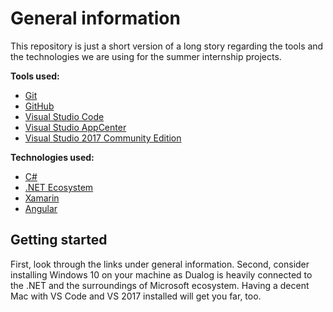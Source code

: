 # General information
This repository is just a short version of a long story regarding the tools and the technologies we are using for the summer internship projects.

**Tools used:**

* [Git](https://guides.github.com/introduction/git-handbook/)
* [GitHub](https://guides.github.com/introduction/flow/)
* [Visual Studio Code](https://code.visualstudio.com/)
* [Visual Studio AppCenter](https://docs.microsoft.com/en-us/appcenter/)
* [Visual Studio 2017 Community Edition](https://docs.microsoft.com/en-us/visualstudio/releasenotes/vs2017-relnotes) 

**Technologies used:**

* [C#](https://docs.microsoft.com/en-us/dotnet/csharp/quick-starts/)
* [.NET Ecosystem](https://stackify.com/net-ecosystem-demystified/) 
* [Xamarin](https://docs.microsoft.com/en-us/xamarin/cross-platform/)
* [Angular](https://angular.io/)

## Getting started
First, look through the links under general information.
Second, consider installing Windows 10 on your machine as Dualog is heavily connected to the .NET and the surroundings of Microsoft ecosystem. Having a decent Mac with VS Code and VS 2017 installed will get you far, too.

